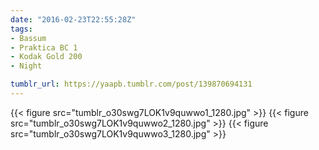 ```yaml
---
date: "2016-02-23T22:55:28Z"
tags:
- Bassum
- Praktica BC 1
- Kodak Gold 200
- Night

tumblr_url: https://yaapb.tumblr.com/post/139870694131
---
```

{{< figure src="tumblr_o30swg7LOK1v9quwwo1_1280.jpg" >}} 
{{< figure src="tumblr_o30swg7LOK1v9quwwo2_1280.jpg" >}} 
{{< figure src="tumblr_o30swg7LOK1v9quwwo3_1280.jpg" >}} 
  
